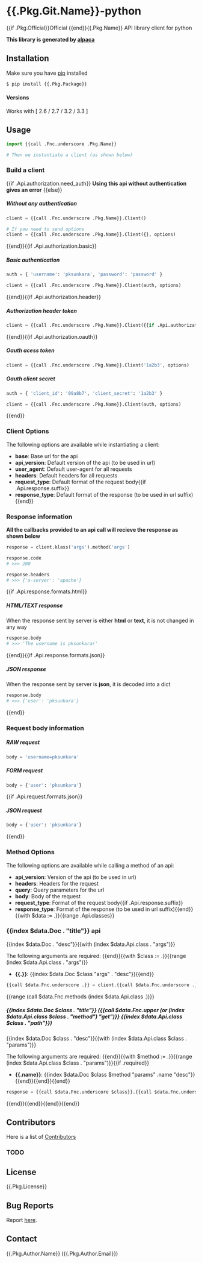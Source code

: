 # {{.Pkg.Git.Name}}-python

{{if .Pkg.Official}}Official {{end}}{{.Pkg.Name}} API library client for python

__This library is generated by [alpaca](https://github.com/pksunkara/alpaca)__

## Installation

Make sure you have [pip](https://pypi.python.org/pypi/pip) installed

```bash
$ pip install {{.Pkg.Package}}
```

#### Versions

Works with [ 2.6 / 2.7 / 3.2 / 3.3 ]

## Usage

```python
import {{call .Fnc.underscore .Pkg.Name}}

# Then we instantiate a client (as shown below)
```

### Build a client
{{if .Api.authorization.need_auth}}
__Using this api without authentication gives an error__
{{else}}
##### Without any authentication

```python
client = {{call .Fnc.underscore .Pkg.Name}}.Client()

# If you need to send options
client = {{call .Fnc.underscore .Pkg.Name}}.Client({}, options)
```
{{end}}{{if .Api.authorization.basic}}
##### Basic authentication

```python
auth = { 'username': 'pksunkara', 'password': 'password' }

client = {{call .Fnc.underscore .Pkg.Name}}.Client(auth, options)
```
{{end}}{{if .Api.authorization.header}}
##### Authorization header token

```python
client = {{call .Fnc.underscore .Pkg.Name}}.Client({{if .Api.authorization.oauth}}{'http_header': '1a2b3'}{{else}}'1a2b3'{{end}}, options)
```
{{end}}{{if .Api.authorization.oauth}}
##### Oauth acess token

```python
client = {{call .Fnc.underscore .Pkg.Name}}.Client('1a2b3', options)
```

##### Oauth client secret

```python
auth = { 'client_id': '09a8b7', 'client_secret': '1a2b3' }

client = {{call .Fnc.underscore .Pkg.Name}}.Client(auth, options)
```
{{end}}
### Client Options

The following options are available while instantiating a client:

 * __base__: Base url for the api
 * __api_version__: Default version of the api (to be used in url)
 * __user_agent__: Default user-agent for all requests
 * __headers__: Default headers for all requests
 * __request_type__: Default format of the request body{{if .Api.response.suffix}}
 * __response_type__: Default format of the response (to be used in url suffix){{end}}

### Response information

__All the callbacks provided to an api call will recieve the response as shown below__

```python
response = client.klass('args').method('args')

response.code
# >>> 200

response.headers
# >>> {'x-server': 'apache'}
```
{{if .Api.response.formats.html}}
##### HTML/TEXT response

When the response sent by server is either __html__ or __text__, it is not changed in any way

```python
response.body
# >>> 'The username is pksunkara!'
```
{{end}}{{if .Api.response.formats.json}}
##### JSON response

When the response sent by server is __json__, it is decoded into a dict

```python
response.body
# >>> {'user': 'pksunkara'}
```
{{end}}
### Request body information

##### RAW request

```python
body = 'username=pksunkara'
```

##### FORM request

```python
body = {'user': 'pksunkara'}
```
{{if .Api.request.formats.json}}
##### JSON request

```python
body = {'user': 'pksunkara'}
```
{{end}}
### Method Options

The following options are available while calling a method of an api:

 * __api_version__: Version of the api (to be used in url)
 * __headers__: Headers for the request
 * __query__: Query parameters for the url
 * __body__: Body of the request
 * __request_type__: Format of the request body{{if .Api.response.suffix}}
 * __response_type__: Format of the response (to be used in url suffix){{end}}
{{with $data := .}}{{range .Api.classes}}
### {{index $data.Doc . "title"}} api

{{index $data.Doc . "desc"}}{{with (index $data.Api.class . "args")}}

The following arguments are required:
{{end}}{{with $class := .}}{{range (index $data.Api.class . "args")}}
 * __{{.}}__: {{index $data.Doc $class "args" . "desc"}}{{end}}

```python
{{call $data.Fnc.underscore .}} = client.{{call $data.Fnc.underscore .}}({{call $data.Fnc.prnt.python (index $data.Doc . "args") ", " false}})
```
{{range (call $data.Fnc.methods (index $data.Api.class .))}}
##### {{index $data.Doc $class . "title"}} ({{call $data.Fnc.upper (or (index $data.Api.class $class . "method") "get")}} {{index $data.Api.class $class . "path"}})

{{index $data.Doc $class . "desc"}}{{with (index $data.Api.class $class . "params")}}

The following arguments are required:
{{end}}{{with $method := .}}{{range (index $data.Api.class $class . "params")}}{{if .required}}
 * __{{.name}}__: {{index $data.Doc $class $method "params" .name "desc"}}{{end}}{{end}}{{end}}

```python
response = {{call $data.Fnc.underscore $class}}.{{call $data.Fnc.underscore .}}({{call $data.Fnc.prnt.python (index $data.Doc $class . "params") ", " true}}options)
```
{{end}}{{end}}{{end}}{{end}}
## Contributors
Here is a list of [Contributors](https://{{.Pkg.Git.Site}}/{{.Pkg.Git.User}}/{{.Pkg.Git.Name}}-python/contributors)

### TODO

## License
{{.Pkg.License}}

## Bug Reports
Report [here](https://{{.Pkg.Git.Site}}/{{.Pkg.Git.User}}/{{.Pkg.Git.Name}}-python/issues).

## Contact
{{.Pkg.Author.Name}} ({{.Pkg.Author.Email}})
